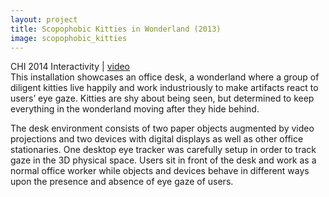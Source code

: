```yaml
---
layout: project
title: Scopophobic Kitties in Wonderland (2013)
image: scopophobic_kitties
---
```


<div class="metadata">CHI 2014 Interactivity | <a href="https://www.youtube.com/watch?v=VdFkb_aqYZQ">video</a></div>
This installation showcases an office desk, a wonderland where a group of diligent kitties live happily and work industriously to make artifacts react to users’ eye gaze. Kitties are shy about being seen, but determined to keep everything in the wonderland moving after they hide behind.

The desk environment consists of two paper objects augmented by video projections and two devices with digital displays as well as other office stationaries. One desktop eye tracker was carefully setup in order to track gaze in the 3D physical space. Users sit in front of the desk and work as a normal office worker while objects and devices behave in different ways upon the presence and absence of eye gaze of users.

